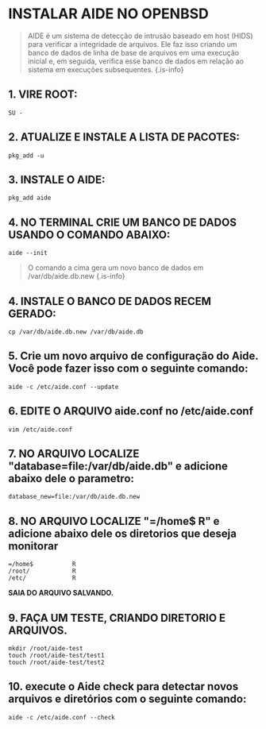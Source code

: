 # INSTALAR AIDE NO OPENBSD

> AIDE é um sistema de detecção de intrusão baseado em host (HIDS) para verificar a integridade de arquivos. 
Ele faz isso criando um banco de dados de linha de base de arquivos em uma execução inicial e, em seguida, 
verifica esse banco de dados em relação ao sistema em execuções subsequentes.
{.is-info}

## 1. VIRE ROOT:

```
SU -
```
## 2. ATUALIZE E INSTALE A LISTA DE PACOTES:

```
pkg_add -u
```

## 3. INSTALE O AIDE:

```
pkg_add aide
```

## 4. NO TERMINAL CRIE UM BANCO DE DADOS USANDO O COMANDO ABAIXO:

```
aide --init
```

> O comando a cima gera um novo banco de dados em /var/db/aide.db.new
{.is-info}

## 4. INSTALE O BANCO DE DADOS RECEM GERADO:

```
cp /var/db/aide.db.new /var/db/aide.db 
```

## 5. Crie um novo arquivo de configuração do Aide. Você pode fazer isso com o seguinte comando:

```
aide -c /etc/aide.conf --update
```

## 6. EDITE O ARQUIVO aide.conf no /etc/aide.conf

```
vim /etc/aide.conf
```

## 7. NO ARQUIVO LOCALIZE "database=file:/var/db/aide.db" e adicione abaixo dele o parametro:

```
database_new=file:/var/db/aide.db.new
```

## 8. NO ARQUIVO LOCALIZE "=/home$      R" e adicione abaixo dele os diretorios que deseja monitorar 

```
=/home$           R
/root/            R
/etc/             R
```

**SAIA DO ARQUIVO SALVANDO.** 

## 9. FAÇA UM TESTE, CRIANDO DIRETORIO E ARQUIVOS.

```
mkdir /root/aide-test
touch /root/aide-test/test1
touch /root/aide-test/test2
```

## 10. execute o Aide check para detectar novos arquivos e diretórios com o seguinte comando:

```
aide -c /etc/aide.conf --check
```
